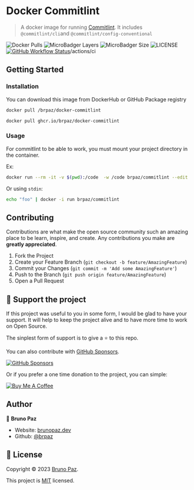  # Docker Commitlint

> A docker image for running [Commitlint](https://commitlint.js.org/#/). It includes `@commitlint/cli`and  `@commitlint/config-conventional`

![Docker Pulls](https://img.shields.io/docker/pulls/brpaz/docker-commitlint.svg?style=for-the-badge)
![MicroBadger Layers](https://img.shields.io/microbadger/layers/brpaz/docker-commitlint?style=for-the-badge)
![MicroBadger Size](https://img.shields.io/microbadger/image-size/brpaz/docker-commitlint?style=for-the-badge)
![LICENSE](https://img.shields.io/github/license/brpaz/docker-commitlint?style=for-the-badge)
[![GitHub Workflow Status](https://img.shields.io/github/workflow/status/brpaz/docker-commitlint/CI?style=for-the-badge)](https://github.com/brpaz/docker-commitlint)/actions/ci

## Getting Started

### Installation

You can download this image from DockerHub or GitHub Package registry

```sh
docker pull /brpaz/docker-commitlint
```

```sh
docker pull ghcr.io/brpaz/docker-commitlint
```

### Usage

For commitlint to be able to work, you must mount your project directory in the container.

Ex:

```sh
docker run --rm -it -v $(pwd):/code  -w /code brpaz/commitlint --edit
```

Or using `stdin`:

```sh
echo "foo" | docker -i run brpaz/commitlint
```

## Contributing

Contributions are what make the open source community such an amazing place to be learn, inspire, and create. Any contributions you make are **greatly appreciated**.

1. Fork the Project
2. Create your Feature Branch (`git checkout -b feature/AmazingFeature`)
3. Commit your Changes (`git commit -m 'Add some AmazingFeature'`)
4. Push to the Branch (`git push origin feature/AmazingFeature`)
5. Open a Pull Request


## 💛 Support the project

If this project was useful to you in some form, I would be glad to have your support.  It will help to keep the project alive and to have more time to work on Open Source.

The sinplest form of support is to give a ⭐️ to this repo.

You can also contribute with [GitHub Sponsors](https://github.com/sponsors/brpaz).

[![GitHub Sponsors](https://img.shields.io/badge/GitHub%20Sponsors-Sponsor%20Me-red?style=for-the-badge)](https://github.com/sponsors/brpaz)

Or if you prefer a one time donation to the project, you can simple:

<a href="https://www.buymeacoffee.com/Z1Bu6asGV" target="_blank"><img src="https://www.buymeacoffee.com/assets/img/custom_images/orange_img.png" alt="Buy Me A Coffee" style="height: auto !important;width: auto !important;" ></a>

## Author

👤 **Bruno Paz**

* Website: [brunopaz.dev](https://brunopaz.net)
* Github: [@brpaz](https://github.com/brpaz)

## 📝 License

Copyright © 2023 [Bruno Paz](https://github.com/brpaz).

This project is [MIT](https://opensource.org/licenses/MIT) licensed.
